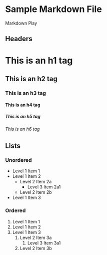 # Sample Markdown File
Markdown Play
## Headers

# This is an h1 tag
## This is an h2 tag
### This is an h3 tag
#### This is an h4 tag
##### This is an h5 tag
###### This is an h6 tag

## Lists

### Unordered

- Level 1 Item 1
- Level 1 Item 2
  - Level 2 Item 2a
    - Level 3 Item 2a1
  - Level 2 Item 2b
- Level 1 Item 3

### Ordered

1. Level 1 Item 1
2. Level 1 Item 2
3. Level 1 Item 3
   1. Level 2 Item 3a
      1. Level 3 Item 3a1
   2. Level 2 Item 3b
